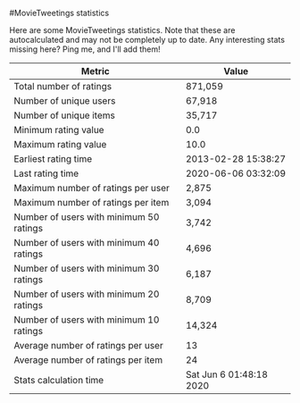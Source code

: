 #MovieTweetings statistics

Here are some MovieTweetings statistics. Note that these are autocalculated and may not be completely up to date. Any interesting stats missing here? Ping me, and I'll add them!

Metric | Value
--- | ---
Total number of ratings                 | 871,059
Number of unique users                  | 67,918
Number of unique items                  | 35,717
Minimum rating value                    | 0.0
Maximum rating value                    | 10.0
Earliest rating time                    | 2013-02-28 15:38:27
Last rating time                        | 2020-06-06 03:32:09
Maximum number of ratings per user      | 2,875
Maximum number of ratings per item      | 3,094
Number of users with minimum 50 ratings | 3,742
Number of users with minimum 40 ratings | 4,696
Number of users with minimum 30 ratings | 6,187
Number of users with minimum 20 ratings | 8,709
Number of users with minimum 10 ratings | 14,324
Average number of ratings per user      | 13
Average number of ratings per item      | 24
Stats calculation time                  | Sat Jun  6 01:48:18 2020

